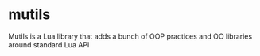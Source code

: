 # mutils
Mutils is a Lua library that adds a bunch of OOP practices and OO libraries around standard Lua API
